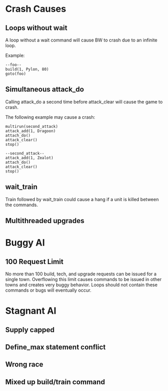 # Crash Causes

## Loops without wait

A loop without a wait command will cause BW to crash due to an
infinite loop.

Example:

    --foo--
    build(1, Pylon, 80)
    goto(foo)
    
## Simultaneous attack_do

Calling attack_do a second time before attack_clear will cause the 
game to crash.

The following example may cause a crash:

    multirun(second_attack)
    attack_add(1, Dragoon)
    attach_do()
    attack_clear()
    stop()
    
    --second_attack--
    attack_add(1, Zealot)
    attach_do()
    attack_clear()
    stop()

## wait_train

Train followed by wait_train could cause a hang if a unit is killed between the commands.

## Multithreaded upgrades

# Buggy AI

## 100 Request Limit

No more than 100 build, tech, and upgrade requests can be issued for a single town. Overflowing this limit causes commands to be issued in other towns and creates very buggy behavior. Loops should not contain these commands or bugs will eventually occur.

# Stagnant AI

## Supply capped

## Define_max statement conflict

## Wrong race

## Mixed up build/train command
